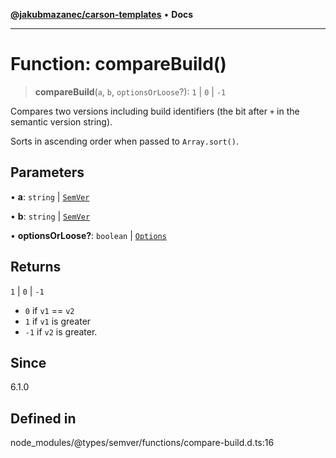 [**@jakubmazanec/carson-templates**](../../../README.md) • **Docs**

---

# Function: compareBuild()

> **compareBuild**(`a`, `b`, `optionsOrLoose`?): `1` \| `0` \| `-1`

Compares two versions including build identifiers (the bit after `+` in the semantic version
string).

Sorts in ascending order when passed to `Array.sort()`.

## Parameters

• **a**: `string` \| [`SemVer`](../classes/SemVer.md)

• **b**: `string` \| [`SemVer`](../classes/SemVer.md)

• **optionsOrLoose?**: `boolean` \| [`Options`](../interfaces/Options.md)

## Returns

`1` \| `0` \| `-1`

- `0` if `v1` == `v2`
- `1` if `v1` is greater
- `-1` if `v2` is greater.

## Since

6.1.0

## Defined in

node_modules/@types/semver/functions/compare-build.d.ts:16
